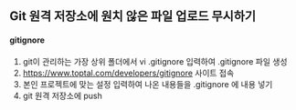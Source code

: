 ## Git 원격 저장소에 원치 않은 파일 업로드 무시하기

#### gitignore

1. git이 관리하는 가장 상위 폴더에서 vi .gitignore 입력하여 .gitignore 파일 생성
2. https://www.toptal.com/developers/gitignore 사이트 접속
3. 본인 프로젝트에 맞는 설정 입력하여 나온 내용들을 .gitignore 에 내용 넣기
4. git 원격 저장소에 push